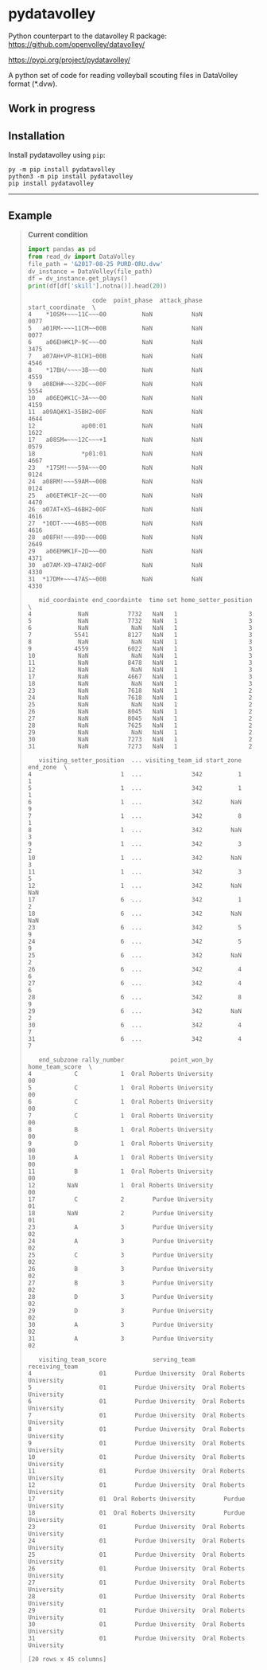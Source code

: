 # pydatavolley

Python counterpart to the datavolley R package:
<https://github.com/openvolley/datavolley/>

<https://pypi.org/project/pydatavolley/>

A python set of code for reading volleyball scouting files in DataVolley
format (\*.dvw).

## Work in progress

## Installation

Install pydatavolley using `pip`:

``` terminal
py -m pip install pydatavolley
python3 -m pip install pydatavolley
pip install pydatavolley
```

------------------------------------------------------------------------

## Example

<div>

> **Current condition**
>
> ``` python
> import pandas as pd
> from read_dv import DataVolley
> file_path = '&2017-08-25 PURD-ORU.dvw'
> dv_instance = DataVolley(file_path)
> df = dv_instance.get_plays()
> print(df[df['skill'].notna()].head(20))
> ```
>
>                       code  point_phase  attack_phase start_coordinate  \
>     4    *10SM+~~~11C~~~00          NaN           NaN             0077   
>     5   a01RM-~~~11CM~~00B          NaN           NaN             0077   
>     6    a06EH#K1P~9C~~~00          NaN           NaN             3475   
>     7   a07AH+VP~81CH1~00B          NaN           NaN             4546   
>     8    *17BH/~~~~3B~~~00          NaN           NaN             4559   
>     9   a08DH#~~~32DC~~00F          NaN           NaN             5554   
>     10   a06EQ#K1C~3A~~~00          NaN           NaN             4159   
>     11  a09AQ#X1~35BH2~00F          NaN           NaN             4644   
>     12             ap00:01          NaN           NaN             1622   
>     17   a08SM=~~~12C~~~+1          NaN           NaN             0579   
>     18             *p01:01          NaN           NaN             4667   
>     23   *17SM!~~~59A~~~00          NaN           NaN             0124   
>     24  a08RM!~~~59AM~~00B          NaN           NaN             0124   
>     25   a06ET#K1F~2C~~~00          NaN           NaN             4470   
>     26  a07AT+X5~46BH2~00F          NaN           NaN             4616   
>     27  *10DT-~~~46BS~~00B          NaN           NaN             4616   
>     28  a08FH!~~~89D~~~00B          NaN           NaN             2649   
>     29   a06EM#K1F~2D~~~00          NaN           NaN             4371   
>     30  a07AM-X9~47AH2~00F          NaN           NaN             4330   
>     31  *17DM+~~~47AS~~00B          NaN           NaN             4330   
>
>        mid_coordainte end_coordainte  time set home_setter_position  \
>     4             NaN           7732   NaN   1                    3   
>     5             NaN           7732   NaN   1                    3   
>     6             NaN            NaN   NaN   1                    3   
>     7            5541           8127   NaN   1                    3   
>     8             NaN            NaN   NaN   1                    3   
>     9            4559           6022   NaN   1                    3   
>     10            NaN            NaN   NaN   1                    3   
>     11            NaN           8478   NaN   1                    3   
>     12            NaN            NaN   NaN   1                    3   
>     17            NaN           4667   NaN   1                    3   
>     18            NaN            NaN   NaN   1                    3   
>     23            NaN           7618   NaN   1                    2   
>     24            NaN           7618   NaN   1                    2   
>     25            NaN            NaN   NaN   1                    2   
>     26            NaN           8045   NaN   1                    2   
>     27            NaN           8045   NaN   1                    2   
>     28            NaN           7625   NaN   1                    2   
>     29            NaN            NaN   NaN   1                    2   
>     30            NaN           7273   NaN   1                    2   
>     31            NaN           7273   NaN   1                    2   
>
>        visiting_setter_position  ... visiting_team_id start_zone end_zone  \
>     4                         1  ...              342          1        1   
>     5                         1  ...              342          1        1   
>     6                         1  ...              342        NaN        9   
>     7                         1  ...              342          8        1   
>     8                         1  ...              342        NaN        3   
>     9                         1  ...              342          3        2   
>     10                        1  ...              342        NaN        3   
>     11                        1  ...              342          3        5   
>     12                        1  ...              342        NaN      NaN   
>     17                        6  ...              342          1        2   
>     18                        6  ...              342        NaN      NaN   
>     23                        6  ...              342          5        9   
>     24                        6  ...              342          5        9   
>     25                        6  ...              342        NaN        2   
>     26                        6  ...              342          4        6   
>     27                        6  ...              342          4        6   
>     28                        6  ...              342          8        9   
>     29                        6  ...              342        NaN        2   
>     30                        6  ...              342          4        7   
>     31                        6  ...              342          4        7   
>
>        end_subzone rally_number             point_won_by home_team_score  \
>     4            C            1  Oral Roberts University              00   
>     5            C            1  Oral Roberts University              00   
>     6            C            1  Oral Roberts University              00   
>     7            C            1  Oral Roberts University              00   
>     8            B            1  Oral Roberts University              00   
>     9            D            1  Oral Roberts University              00   
>     10           A            1  Oral Roberts University              00   
>     11           B            1  Oral Roberts University              00   
>     12         NaN            1  Oral Roberts University              00   
>     17           C            2        Purdue University              01   
>     18         NaN            2        Purdue University              01   
>     23           A            3        Purdue University              02   
>     24           A            3        Purdue University              02   
>     25           C            3        Purdue University              02   
>     26           B            3        Purdue University              02   
>     27           B            3        Purdue University              02   
>     28           D            3        Purdue University              02   
>     29           D            3        Purdue University              02   
>     30           A            3        Purdue University              02   
>     31           A            3        Purdue University              02   
>
>        visiting_team_score             serving_team           receiving_team  
>     4                   01        Purdue University  Oral Roberts University  
>     5                   01        Purdue University  Oral Roberts University  
>     6                   01        Purdue University  Oral Roberts University  
>     7                   01        Purdue University  Oral Roberts University  
>     8                   01        Purdue University  Oral Roberts University  
>     9                   01        Purdue University  Oral Roberts University  
>     10                  01        Purdue University  Oral Roberts University  
>     11                  01        Purdue University  Oral Roberts University  
>     12                  01        Purdue University  Oral Roberts University  
>     17                  01  Oral Roberts University        Purdue University  
>     18                  01  Oral Roberts University        Purdue University  
>     23                  01        Purdue University  Oral Roberts University  
>     24                  01        Purdue University  Oral Roberts University  
>     25                  01        Purdue University  Oral Roberts University  
>     26                  01        Purdue University  Oral Roberts University  
>     27                  01        Purdue University  Oral Roberts University  
>     28                  01        Purdue University  Oral Roberts University  
>     29                  01        Purdue University  Oral Roberts University  
>     30                  01        Purdue University  Oral Roberts University  
>     31                  01        Purdue University  Oral Roberts University  
>
>     [20 rows x 45 columns]

</div>
